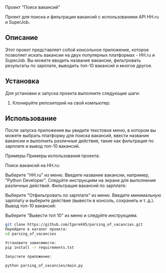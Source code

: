  Проект "Поиск вакансий"

Проект для поиска и фильтрации вакансий с использованием API HH.ru и SuperJob.

## Описание

Этот проект представляет собой консольное приложение, которое позволяет искать вакансии на двух популярных платформах - HH.ru и SuperJob. Вы можете вводить название вакансии, фильтровать результаты по зарплате, выводить топ-10 вакансий и многое другое.

## Установка

Для установки и запуска проекта выполните следующие шаги:

1. Клонируйте репозиторий на свой компьютер:


## Использование
После запуска приложения вы увидите текстовое меню, в котором вы можете выбрать платформу для поиска вакансий, ввести название вакансии и выполнить различные действия, такие как фильтрация по зарплате и вывод топ-10 вакансий.

Примеры
Примеры использования проекта:

Поиск вакансий на HH.ru:

Выберите "HH.ru" из меню.
Введите название вакансии, например, "Python Developer".
Следуйте инструкциям на экране для выполнения различных действий.
Фильтрация вакансий по зарплате:

Выберите "Отфильтровать по зарплате" из меню.
Введите минимальную зарплату и выберите действие (вывести в консоль, сохранить и т. д.).
Вывод топ-10 вакансий:

Выберите "Вывести топ 10" из меню и следуйте инструкциям.

```bash
git clone https://github.com/Igorek95/parsing_of_vacancies.git
Перейдите в каталог проекта:
cd parsing_of_vacancies

Установите зависимости:
pip install -r requirements.txt

Запустите приложение:

python parsing_of_vacancies/main.py
